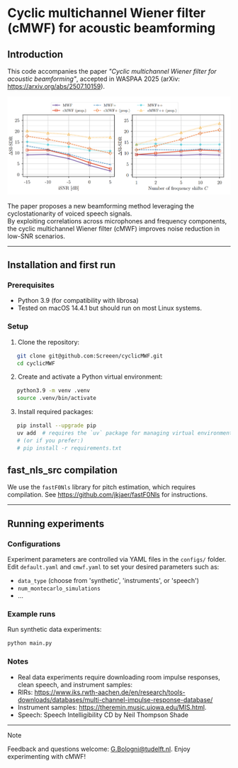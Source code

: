 # Cyclic multichannel Wiener filter (cMWF) for acoustic beamforming

## Introduction
This code accompanies the paper *"Cyclic multichannel Wiener filter for acoustic beamforming"*, 
accepted in WASPAA 2025 (arXiv: https://arxiv.org/abs/2507.10159).

![Overview of results on synthetic data](pics/results_github.png)

The paper proposes a new beamforming method leveraging the cyclostationarity of voiced speech signals.  
By exploiting correlations across microphones and frequency components, the cyclic multichannel Wiener filter (cMWF) 
improves noise reduction in low-SNR scenarios.

---

## Installation and first run

### Prerequisites
- Python 3.9 (for compatibility with librosa)
- Tested on macOS 14.4.1 but should run on most Linux systems.

### Setup
1. Clone the repository:
```bash
   git clone git@github.com:Screeen/cyclicMWF.git
   cd cyclicMWF
```

2. Create and activate a Python virtual environment:
```bash
   python3.9 -m venv .venv
   source .venv/bin/activate
```

3. Install required packages:
```bash
   pip install --upgrade pip
   uv add  # requires the `uv` package for managing virtual environments
   # (or if you prefer:)
   # pip install -r requirements.txt
```

## fast_nls_src compilation

We use the `fastF0Nls` library for pitch estimation, which requires compilation. See https://github.com/jkjaer/fastF0Nls for instructions.

---

## Running experiments

### Configurations
Experiment parameters are controlled via YAML files in the `configs/` folder. Edit `default.yaml` and `cmwf.yaml` to set your desired parameters such as:
- `data_type` (choose from 'synthetic', 'instruments', or 'speech')
- `num_montecarlo_simulations`
- ... 

### Example runs
Run synthetic data experiments:
  ```bash
  python main.py
  ```

### Notes
- Real data experiments require downloading room impulse responses, clean speech, and instrument samples:
- RIRs: https://www.iks.rwth-aachen.de/en/research/tools-downloads/databases/multi-channel-impulse-response-database/
- Instrument samples:  https://theremin.music.uiowa.edu/MIS.html.
- Speech: Speech Intelligibility CD by Neil Thompson Shade

---

> [!NOTE]
> Feedback and questions welcome: G.Bologni@tudelft.nl.
> Enjoy experimenting with cMWF!
> 
